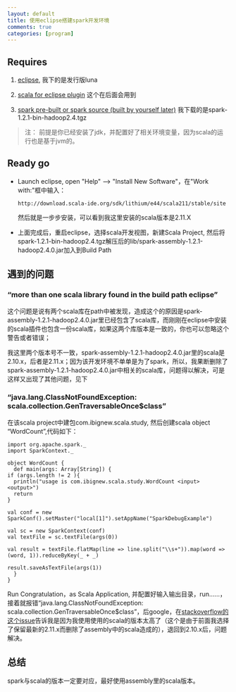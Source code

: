 ```yaml
---
layout: default
title: 使用eclipse搭建spark开发环境
comments: true
categories: [program]
---
```


## Requires

1. [eclipse](http://www.eclipse.org/downloads/), 我下的是发行版luna

2. [scala for eclipse plugin](http://download.scala-ide.org/sdk/lithium/e44/scala211/stable/site) 这个在后面会用到

3. [spark pre-built or spark source (built by yourself later)](https://spark.apache.org/downloads.html) 我下载的是spark-1.2.1-bin-hadoop2.4.tgz

> 注： 前提是你已经安装了jdk，并配置好了相关环境变量，因为scala的运行也是基于jvm的。



## Ready go
- Launch eclipse, open "Help" --> "Install New Software"，在"Work with:"框中输入：


	`http://download.scala-ide.org/sdk/lithium/e44/scala211/stable/site`

	然后就是一步步安装，可以看到我这里安装的scala版本是2.11.X

- 上面完成后，重启eclipse，选择scala开发视图，新建Scala Project, 然后将spark-1.2.1-bin-hadoop2.4.tgz解压后的lib/spark-assembly-1.2.1-hadoop2.4.0.jar加入到Build Path


## 遇到的问题

### “more than one scala library found in the build path eclipse”

这个问题是说有两个scala库在path中被发现，造成这个的原因是spark-assembly-1.2.1-hadoop2.4.0.jar里已经包含了scala库，而刚刚在eclipse中安装的scala插件也包含一份scala库，如果这两个库版本是一致的，你也可以忽略这个警告或者错误；

我这里两个版本号不一致，spark-assembly-1.2.1-hadoop2.4.0.jar里的scala是2.10.x，后者是2.11.x；因为该开发环境不单单是为了spark，所以，我果断删除了spark-assembly-1.2.1-hadoop2.4.0.jar中相关的scala库，问题得以解决，可是这样又出现了其他问题，见下

### “java.lang.ClassNotFoundException: scala.collection.GenTraversableOnce$class”

在该scala project中建包com.ibignew.scala.study, 然后创建scala object “WordCount”,代码如下：
    
    import org.apache.spark._
    import SparkContext._
    
    object WordCount {
      def main(args: Array[String]) {
    if (args.length != 2 ){
      println("usage is com.ibignew.scala.study.WordCount <input> <output>")
      return
    }
    
    val conf = new SparkConf().setMaster("local[1]").setAppName("SparkDebugExample")

    val sc = new SparkContext(conf)
    val textFile = sc.textFile(args(0))

    val result = textFile.flatMap(line => line.split("\\s+")).map(word => (word, 1)).reduceByKey(_ + _)

    result.saveAsTextFile(args(1))
      }
    }

Run Congratulation，as Scala Application, 并配置好输入输出目录，run……，接着就报错“java.lang.ClassNotFoundException: scala.collection.GenTraversableOnce$class”，后google，在[stackoverflow的这个issue](http://stackoverflow.com/questions/26351338/running-spark-scala-example-fails)告诉我是因为我使用使用的scala的版本太高了（这个是由于前面我选择了保留最新的2.11.x而删除了assembly中的scala造成的），退回到2.10.x后，问题解决。

## 总结

spark与scala的版本一定要对应，最好使用assembly里的scala版本。